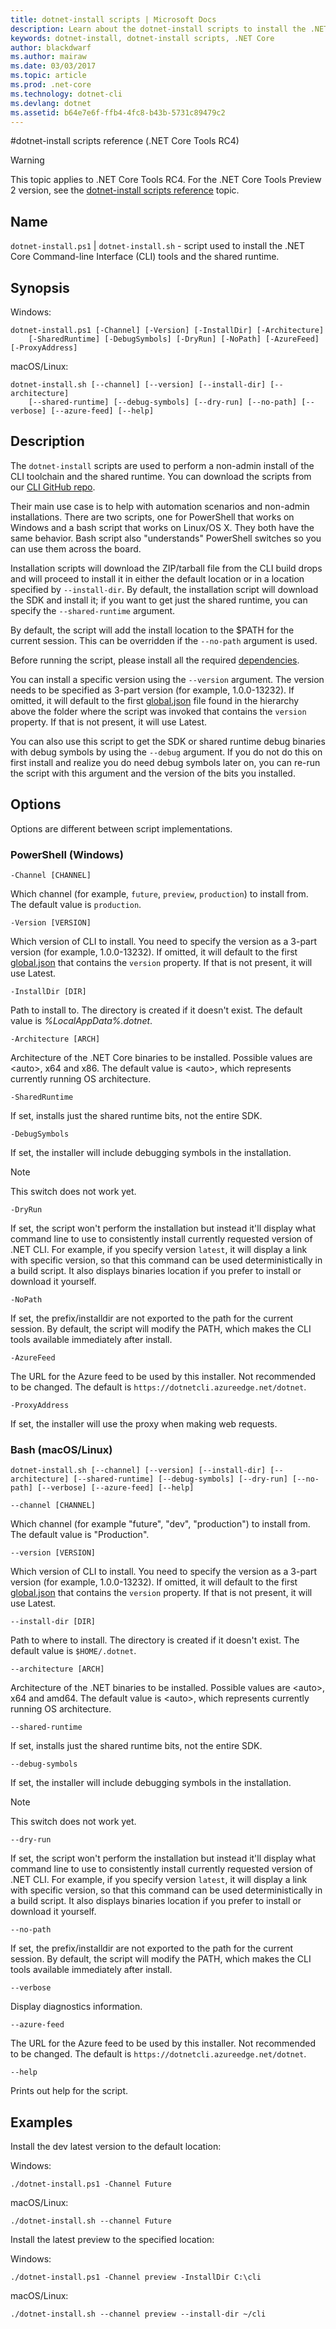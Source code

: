 ```yaml
---
title: dotnet-install scripts | Microsoft Docs
description: Learn about the dotnet-install scripts to install the .NET Core CLI tools and the shared runtime. 
keywords: dotnet-install, dotnet-install scripts, .NET Core
author: blackdwarf
ms.author: mairaw
ms.date: 03/03/2017
ms.topic: article
ms.prod: .net-core
ms.technology: dotnet-cli
ms.devlang: dotnet
ms.assetid: b64e7e6f-ffb4-4fc8-b43b-5731c89479c2
---
```


#dotnet-install scripts reference (.NET Core Tools RC4)

> [!WARNING]
> This topic applies to .NET Core Tools RC4. For the .NET Core Tools Preview 2 version,
> see the [dotnet-install scripts reference](../../tools/dotnet-install-script.md) topic.

## Name
`dotnet-install.ps1` | `dotnet-install.sh` - script used to install the .NET Core Command-line Interface (CLI) tools and the shared runtime.

## Synopsis
Windows:

```
dotnet-install.ps1 [-Channel] [-Version] [-InstallDir] [-Architecture]
    [-SharedRuntime] [-DebugSymbols] [-DryRun] [-NoPath] [-AzureFeed] [-ProxyAddress]
```

macOS/Linux:

```
dotnet-install.sh [--channel] [--version] [--install-dir] [--architecture]
    [--shared-runtime] [--debug-symbols] [--dry-run] [--no-path] [--verbose] [--azure-feed] [--help]
```

## Description
The `dotnet-install` scripts are used to perform a non-admin install of the CLI toolchain and the shared runtime. You can download the scripts from our [CLI GitHub repo](https://github.com/dotnet/cli/tree/rel/1.0.0/scripts/obtain). 

Their main use case is to help with automation scenarios and non-admin installations. There are two scripts, one for PowerShell that works on Windows and a bash script that works on Linux/OS X. They both have the same behavior. Bash script also "understands" PowerShell switches so you can use them across the board. 

Installation scripts will download the ZIP/tarball file from the CLI build drops and will proceed to install it in either the default location or in a location specified by `--install-dir`. By default, the installation script 
will download the SDK and install it; if you want to get just the shared runtime, you can specify the `--shared-runtime` argument. 

By default, the script will add the install location to the $PATH for the current session. This can be overridden if the `--no-path` argument is used. 

Before running the script, please install all the required [dependencies](https://github.com/dotnet/core/blob/master/Documentation/prereqs.md).

You can install a specific version using the `--version` argument. The version needs to be specified as 3-part version (for example, 1.0.0-13232). If omitted, it will default to the first [global.json](global-json.md) file found in the hierarchy above the folder where the script was invoked that contains the `version` property. If that is not present, it will use Latest.

You can also use this script to get the SDK or shared runtime debug binaries with debug symbols by using the `--debug` argument. If you do not do this on first install and realize you do need debug symbols later on, you can re-run the script with this argument and the version of the bits you installed. 

## Options
Options are different between script implementations. 

### PowerShell (Windows)
`-Channel [CHANNEL]`

Which channel (for example, `future`, `preview`, `production`) to install from. The default value is `production`.

`-Version [VERSION]`

Which version of CLI to install. You need to specify the version as a 3-part version (for example, 1.0.0-13232). If omitted, it will default to the first [global.json](global-json.md) that contains the `version` property. If that is not present, it will use Latest.

`-InstallDir [DIR]`

Path to install to. The directory is created if it doesn't exist. The default value is *%LocalAppData%\.dotnet*.

`-Architecture [ARCH]`

Architecture of the .NET Core binaries to be installed. Possible values are &lt;auto&gt;, x64 and x86. The default value is &lt;auto&gt;, which represents currently running OS architecture.

`-SharedRuntime`

If set, installs just the shared runtime bits, not the entire SDK.

`-DebugSymbols`

If set, the installer will include debugging symbols in the installation.

> [!NOTE]
> This switch does not work yet.

`-DryRun`

If set, the script won't perform the installation but instead it'll display what command line to use to consistently install currently requested version of .NET CLI. 
For example, if you specify version `latest`, it will display a link with specific version, so that this command can be used deterministically in a build script.
It also displays binaries location if you prefer to install or download it yourself.

`-NoPath`

If set, the prefix/installdir are not exported to the path for the current session. 
By default, the script will modify the PATH, which makes the CLI tools available immediately after install.

`-AzureFeed`

The URL for the Azure feed to be used by this installer. Not recommended to be changed. The default is `https://dotnetcli.azureedge.net/dotnet`.

`-ProxyAddress`

If set, the installer will use the proxy when making web requests.

### Bash (macOS/Linux)

`dotnet-install.sh [--channel] [--version] [--install-dir] [--architecture]
    [--shared-runtime] [--debug-symbols] [--dry-run] [--no-path] [--verbose] [--azure-feed] [--help]
`

`--channel [CHANNEL]`

Which channel (for example "future", "dev", "production") to install from. The default value is "Production".

`--version [VERSION]`

Which version of CLI to install. You need to specify the version as a 3-part version (for example, 1.0.0-13232). If omitted, it will default to the first [global.json](global-json.md) that contains the `version` property. If that is not present, it will use Latest.

`--install-dir [DIR]`

Path to where to install. The directory is created if it doesn't exist. The default value is `$HOME/.dotnet`.

`--architecture [ARCH]`

Architecture of the .NET binaries to be installed. Possible values are &lt;auto&gt;, x64 and amd64. The default value is &lt;auto&gt;, which represents currently running OS architecture.

`--shared-runtime`

If set, installs just the shared runtime bits, not the entire SDK.

`--debug-symbols`

If set, the installer will include debugging symbols in the installation.

> [!NOTE]
> This switch does not work yet.

`--dry-run`

If set, the script won't perform the installation but instead it'll display what command line to use to consistently install currently requested version of .NET CLI. 
For example, if you specify version `latest`, it will display a link with specific version, so that this command can be used deterministically in a build script.
It also displays binaries location if you prefer to install or download it yourself.

`--no-path`

If set, the prefix/installdir are not exported to the path for the current session. 
By default, the script will modify the PATH, which makes the CLI tools available immediately after install.

`--verbose`

Display diagnostics information.

`--azure-feed`

The URL for the Azure feed to be used by this installer. Not recommended to be changed. The default is `https://dotnetcli.azureedge.net/dotnet`.

`--help`

Prints out help for the script.

## Examples

Install the dev latest version to the default location:

Windows:

`./dotnet-install.ps1 -Channel Future`

macOS/Linux:

`./dotnet-install.sh --channel Future`

Install the latest preview to the specified location:

Windows:

`./dotnet-install.ps1 -Channel preview -InstallDir C:\cli`

macOS/Linux:

`./dotnet-install.sh --channel preview --install-dir ~/cli`
